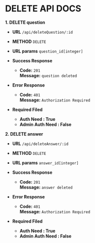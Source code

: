 # DELETE API DOCS
**1. DELETE question**
* **URL**
    `/api/deleteQuestion/:id`

* **METHOD**
    `DELETE`

* **URL params**
    `question_id[integer]`

* **Success Response**<br />
    * **Code:** `201` <br />
      **Message:** `question deleted` <br />

* **Error Response**
    * **Code:** `401` <br />
      **Message:** `Authorization Required` <br />

* **Required Filed**
    * **Auth Need : True**
    * **Admin Auth Need : False**

**2. DELETE answer**
* **URL**
    `/api/deleteAnswer/:id`

* **METHOD**
    `DELETE`

* **URL params**
    `answer_id[integer]`

* **Success Response**<br />
    * **Code:** `201` <br />
      **Message:** `answer deleted` <br />

* **Error Response**
    * **Code:** `401` <br />
      **Message:** `Authorization Required` <br />

* **Required Filed**
    * **Auth Need : True**
    * **Admin Auth Need : False**
